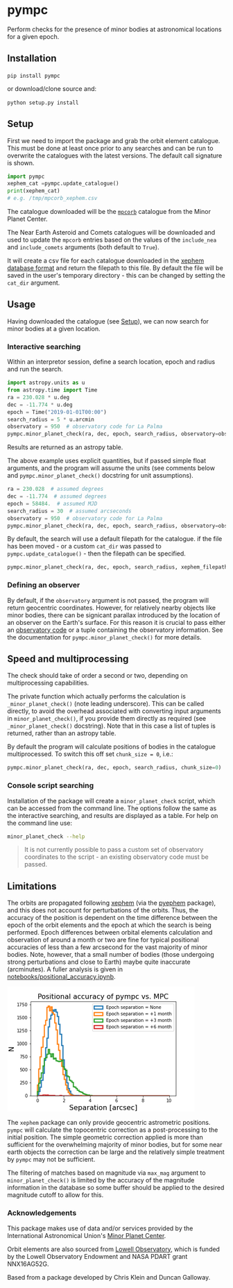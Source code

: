 pympc
=====

Perform checks for the presence of minor bodies at astronomical locations for a given epoch.

## Installation

`pip install pympc`

or download/clone source and:

`python setup.py install`

## Setup

First we need to import the package and grab the orbit element catalogue. This must be done at least 
once prior to any searches and can be run to overwrite the catalogues with the latest versions. 
The default call signature is shown.
```python
import pympc
xephem_cat =pympc.update_catalogue()
print(xephem_cat)
# e.g. /tmp/mpcorb_xephem.csv
```

The catalogue downloaded will be the [`mpcorb`](https://www.minorplanetcenter.net/data) catalogue 
from the Minor Planet Center.

The Near Earth Asteroid and Comets catalogues will be downloaded and used to update the `mpcorb` entries based on 
the values of the `include_nea` and `include_comets` arguments (both default to `True`).
 
It will create a csv file for each catalogue downloaded in the 
[xephem database format](http://www.clearskyinstitute.com/xephem/help/xephem.html#mozTocId468501) and return
the filepath to this file. By default the file will be saved in the user's temporary directory - this can
be changed by setting the `cat_dir` argument.


## Usage 

Having downloaded the catalogue (see [Setup](#Setup)), we can now search for minor bodies at a given location.

### Interactive searching
Within an interpretor session, define a search location, epoch and radius and run the search.
```python
import astropy.units as u
from astropy.time import Time
ra = 230.028 * u.deg
dec = -11.774 * u.deg
epoch = Time("2019-01-01T00:00")
search_radius = 5 * u.arcmin
observatory = 950  # observatory code for La Palma
pympc.minor_planet_check(ra, dec, epoch, search_radius, observatory=observatory)
```

Results are returned as an astropy table.

The above example uses explicit quantities, but if passed simple float arguments, and the program will assume the 
units (see comments below and `pympc.minor_planet_check()` docstring for unit assumptions).
```python
ra = 230.028  # assumed degrees
dec = -11.774  # assumed degrees
epoch = 58484.  # assumed MJD
search_radius = 30  # assumed arcseconds
observatory = 950  # observatory code for La Palma
pympc.minor_planet_check(ra, dec, epoch, search_radius, observatory=observatory)
```

By default, the search will use a default filepath for the catalogue. if the file has been moved - or a 
custom `cat_dir` was passed to `pympc.update_catalogue()` - then the filepath can be specified.

```python
pympc.minor_planet_check(ra, dec, epoch, search_radius, xephem_filepath='/path/to/mpcorb_xphem.csv', observatory=observatory)
```

### Defining an observer

By default, if the `observatory` argument is not passed, the program will return geocentric coordinates. However, for
relatively nearby objects like minor bodies, there can be signicant parallax introduced by the location of an observer
on the Earth's surface. For this reason it is crucial to pass either an 
[observatory code](https://www.minorplanetcenter.net/iau/lists/ObsCodes.html) or a tuple containing the observatory
information. See the documentation for `pympc.minor_planet_check()` for more details.

## Speed and multiprocessing
The check should take of order a second or two, depending on multiprocessing capabilities.

The private function which actually performs the calculation is `_minor_planet_check()` (note leading underscore).
This can be called directly, to avoid the overhead associated with converting input arguments in `minor_planet_check()`,
if you provide them directly as required (see `_minor_planet_check()` docstring). Note that in this case a list of 
tuples is returned, rather than an astropy table.

By default the program will calculate positions of bodies in the catalogue multiprocessed. To switch this off set
`chunk_size = 0`, i.e.:

```python
pympc.minor_planet_check(ra, dec, epoch, search_radius, chunk_size=0)
```

### Console script searching

Installation of the package will create a `minor_planet_check` script, which can be accessed
from the command line. The options follow the same as the interactive searching, and results
are displayed as a table. For help on the command line use:
```bash
minor_planet_check --help
```

> It is not currently possible to pass a custom set of observatory coordinates to the script - 
> an existing observatory code must be passed.

## Limitations
The orbits are propagated following [xephem](http://www.clearskyinstitute.com/xephem) (via the 
[pyephem](https://rhodesmill.org/pyephem/) package), and this does not account for perturbations of the orbits. Thus, 
the accuracy of the position is dependent on the time difference between the epoch of the orbit elements and the epoch 
at which the search is being performed. Epoch differences between orbital elements calculation and observation of 
around a month or two are fine for typical positional accuracies of less than a few arcsecond for the vast
majority of minor bodies. Note, however, that a small number of bodies (those undergoing strong perturbations and
close to Earth) maybe quite inaccurate (arcminutes). A fuller analysis is given in [notebooks/positional_accuracy.ipynb](notebooks/positional_accuracy.ipynb).

![histogram showing positional accuracy of pympc vs minor planet center](/notebooks/position_accuracy.png "Histogram showing positional accuracy of `pympc` vs Minor Planet Center")

The `xephem` package can only provide geocentric astrometric positions. `pympc` will calculate the topocentric 
correction as a post-processing to the initial position. The simple geometric correction applied is more than sufficient
for the overwhelming majority of minor bodies, but for some near earth objects the correction can be large and the 
relatively simple treatment by `pympc` may not be sufficient.

The filtering of matches based on magnitude via `max_mag` argument to `minor_planet_check()` is limited by the accuracy 
of the magnitude information in the database so some buffer should be applied to the desired magnitude cutoff to allow 
for this.

### Acknowledgements
This package makes use of data and/or services provided by the International Astronomical Union's 
[Minor Planet Center](https://www.minorplanetcenter.net).

Orbit elements are also sourced from [Lowell Observatory](https://asteroid.lowell.edu/main/), which is funded by the 
Lowell Observatory Endowment and NASA PDART grant NNX16AG52G.

Based from a package developed by Chris Klein and Duncan Galloway.